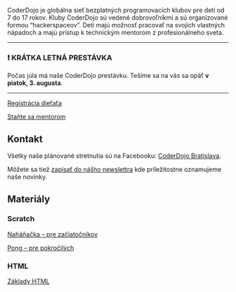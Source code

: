 CoderDojo je globálna sieť bezplatných programovacích klubov pre deti od 7 do 17 rokov. Kluby CoderDojo sú vedené dobrovoľníkmi a sú organizované formou “hackerspaceov”. Deti majú možnosť pracovať na svojich vlastných nápadoch a majú prístup k technickým mentorom z profesionálneho sveta.

 ----

 ### ❗ **KRÁTKA LETNÁ PRESTÁVKA**
 Počas júla má naše CoderDojo prestávku. Tešíme sa na vás sa opäť **v piatok, 3. augusta**.

 ----


<!-- Stretávame sa -->

  <!-- * **každý štvrtok medzi 16:00 a 18:00** v Campus City, budova Uniq, Staromestská 3, Bratislava ([🗺️ mapa](https://goo.gl/maps/3gqWUjenCqvoHJ6k8))
  * **každý piatok medzi 16:00 a 18:00** v Campus Mlyny, 2. poschodie, Binarium, Staré Grunty 18, Bratislava ([🗺️ mapa](https://goo.gl/maps/C3uAB7cwTMB2)) -->

[Registrácia dieťaťa](https://docs.google.com/forms/d/e/1FAIpQLSfV8cmF9KktHqPk3SQiOqjbeJDS50jD4XcU7haI6MCXIP4k6w/viewform)

[Staňte sa mentorom](https://docs.google.com/forms/d/e/1FAIpQLSf_SYdv5ENVy5CTTLhxltdLArdJAqKsWpGDVH6pUFYf5HLu1A/viewform)

## Kontakt

Všetky naše plánované stretnutia sú na Facebooku: [CoderDojo Bratislava](https://www.facebook.com/CoderDojoBratislava/).

Môžete sa tiež [zapísať do nášho newslettra](http://eepurl.com/daODgz) kde príležitostne oznamujeme naše novinky.


## Materiály

### Scratch
[Naháňačka – pre začiatočníkov](https://docs.google.com/document/d/1YQSOOQEWbXsx7pRl98ljtWHRBQPrEXM7sof56AoU71Y/edit?usp=sharing)

[Pong – pre pokročilých](https://docs.google.com/document/d/1UPAS64Zjh9D3X8AcxM_AxhaeEgOrMfAL7P7tqbHMvYQ/edit?usp=sharing)

### HTML
[Základy HTML](https://repl.it/@eronisko/SeminarnyDen)
